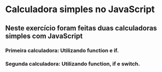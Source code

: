 # Calculadora simples no JavaScript

## Neste exercício foram feitas duas calculadoras simples com JavaScript

### Primeira calculadora: Utilizando function e if.

### Segunda calculadora: Utilizando function, if e switch.